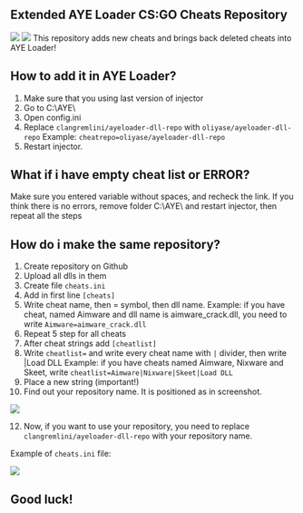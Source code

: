 ## Extended AYE Loader CS:GO Cheats Repository
![](https://img.shields.io/badge/support-t.me/ayeahkloader-brightgreen) ![](https://img.shields.io/badge/author-t.me/zrn1x-critical)
This repository adds new cheats and brings back deleted cheats into AYE Loader!
## How to add it in AYE Loader?

 1. Make sure that you using last version of injector
 2. Go to C:\AYE\
 3. Open config.ini
 4. Replace `clangremlini/ayeloader-dll-repo` with `oliyase/ayeloader-dll-repo`
 Example: `cheatrepo=oliyase/ayeloader-dll-repo`
 6. Restart injector.

## What if i have empty cheat list or ERROR?
Make sure you entered variable without spaces, and recheck the link.
If you think there is no errors, remove folder C:\AYE\ and restart injector, then repeat all the steps

## How do i make the same repository?

 1. Create repository on Github
 2. Upload all dlls in them
 3. Create file `cheats.ini`
 4. Add in first line `[cheats]`
 5. Write cheat name, then = symbol, then dll name.
 Example: if you have cheat, named Aimware and dll name is aimware_crack.dll, you need to write `Aimware=aimware_crack.dll`
 6. Repeat 5 step for all cheats
 7. After cheat strings add `[cheatlist]`
 8. Write `cheatlist=` and write every cheat name with `|` divider, then write |Load DLL
 Example: if you have cheats named Aimware, Nixware and Skeet, write `cheatlist=Aimware|Nixware|Skeet|Load DLL`
 9. Place a new string (important!)
 10. Find out your repository name. It is positioned as in screenshot.
 
 ![](https://i.imgur.com/KH6sKqa.png)
 
 12. Now, if you want to use your repository, you need to replace `clangremlini/ayeloader-dll-repo` with your repository name.

Example of `cheats.ini` file:

  ![](https://i.imgur.com/RSJBiOG.png)



## Good luck!
